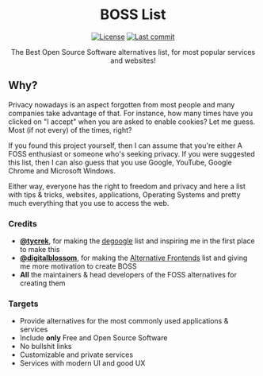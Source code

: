 <div align="center">

# BOSS List

[![License](https://img.shields.io/github/license/RaptaG/BOSS-list?label=License)](https://github.com/RaptaG/BOSS-list/blob/main/LICENSE)
[![Last commit](https://img.shields.io/github/last-commit/RaptaG/BOSS-list?color=lightblue&label=Last%20commit)](https://github.com/RaptaG/BOSS-list/commits/main)

The Best Open Source Software alternatives list, for most popular services and websites!

</div>

## Why?

Privacy nowadays is an aspect forgotten from most people and many companies take advantage of that. For instance, how many times have you clicked on "I accept" when you are asked to enable cookies? Let me guess. Most (if not every) of the times, right?

If you found this project yourself, then I can assume that you're either A FOSS enthusiast or someone who's seeking privacy. If you were suggested this list, then I can also guess that you use Google, YouTube, Google Chrome and Microsoft Windows.

Either way, everyone has the right to freedom and privacy and here a list with tips & tricks, websites, applications, Operating Systems and pretty much everything that you use to access the web.

### Credits

- [**@tycrek**](https://tycrek.com), for making the [degoogle](https://tycrek.github.io/degoogle) list and inspiring me in the first place to make this
- [**@digitalblossom**](https://github.com/digitalblossom), for making the [Alternative Frontends](https://github.com/digitalblossom/alternative-frontends) list and giving me more motivation to create BOSS
- **All** the maintainers & head developers of the FOSS alternatives for creating them

### Targets

- Provide alternatives for the most commonly used applications & services
- Include **only** Free and Open Source Software
- No bullshit links
- Customizable and private services
- Services with modern UI and good UX

